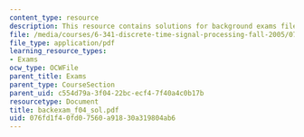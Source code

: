 ```yaml
---
content_type: resource
description: This resource contains solutions for background exams file.
file: /media/courses/6-341-discrete-time-signal-processing-fall-2005/076fd1f40fd07560a91830a319804ab6_backexam_f04_sol.pdf
file_type: application/pdf
learning_resource_types:
- Exams
ocw_type: OCWFile
parent_title: Exams
parent_type: CourseSection
parent_uid: c554d79a-3f04-22bc-ecf4-7f40a4c0b17b
resourcetype: Document
title: backexam_f04_sol.pdf
uid: 076fd1f4-0fd0-7560-a918-30a319804ab6
---
```

